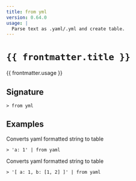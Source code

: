 ```yaml
---
title: from yml
version: 0.64.0
usage: |
  Parse text as .yaml/.yml and create table.
---
```


<script>
  import { usePageFrontmatter } from '@vuepress/client';
  export default { computed: { frontmatter() { return usePageFrontmatter().value; } } }
</script>

# <code>{{ frontmatter.title }}</code>

<div style='white-space: pre-wrap;'>{{ frontmatter.usage }}</div>

## Signature

```> from yml ```

## Examples

Converts yaml formatted string to table
```shell
> 'a: 1' | from yaml
```

Converts yaml formatted string to table
```shell
> '[ a: 1, b: [1, 2] ]' | from yaml
```

